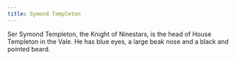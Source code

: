 ```yaml
---
title: Symond Templeton
---
```


Ser Symond Templeton, the Knight of Ninestars, is the head of House Templeton in the Vale. He has blue eyes, a large beak nose and a black and pointed beard. 


